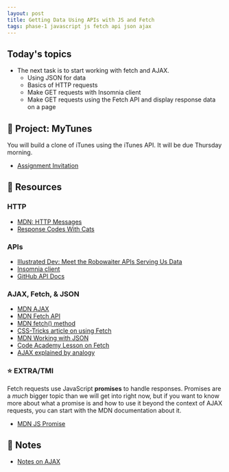 ```yaml
---
layout: post
title: Getting Data Using APIs with JS and Fetch
tags: phase-1 javascript js fetch api json ajax
---
```


## Today's topics

- The next task is to start working with fetch and AJAX.
  - Using JSON for data
  - Basics of HTTP requests
  - Make GET requests with Insomnia client
  - Make GET requests using the Fetch API and display response data on a page

## 🎯 Project: MyTunes

You will build a clone of iTunes using the iTunes API. It will be due Thursday morning.

- [Assignment Invitation](https://classroom.github.com/a/h0ZcMueC)

## 🔖 Resources

### HTTP

- [MDN: HTTP Messages](https://developer.mozilla.org/en-US/docs/Web/HTTP/Messages)
- [Response Codes With Cats](https://http.cat/)

### APIs

- [Illustrated Dev: Meet the Robowaiter APIs Serving Us Data](https://maggieappleton.com/api)
- [Insomnia client](https://support.insomnia.rest/article/11-getting-started)
- [GitHub API Docs](https://developer.github.com/v3/)

### AJAX, Fetch, & JSON

- [MDN AJAX](https://developer.mozilla.org/en-US/docs/Web/Guide/AJAX)
- [MDN Fetch API](https://developer.mozilla.org/en-US/docs/Web/API/Fetch_API)
- [MDN fetch() method](https://developer.mozilla.org/en-US/docs/Web/API/WindowOrWorkerGlobalScope/fetch)
- [CSS-Tricks article on using Fetch](https://css-tricks.com/using-fetch/)
- [MDN Working with JSON](https://developer.mozilla.org/en-US/docs/Learn/JavaScript/Objects/JSON)
- [Code Academy Lesson on Fetch](https://www.codecademy.com/courses/learn-intermediate-javascript/lessons/js-requests-with-fetch-api/exercises/js-requests-with-fetch-api-intro)
- [AJAX explained by analogy](https://blog.codeanalogies.com/2018/01/15/ajax-basics-explained-by-working-at-a-fast-food-restaurant/)

### ⭐ EXTRA/TMI

Fetch requests use JavaScript **promises** to handle responses. Promises are a _much_ bigger topic than we will get into right now, but if you want to know more about what a promise is and how to use it beyond the context of AJAX requests, you can start with the MDN documentation about it.

- [MDN JS Promise](https://developer.mozilla.org/en-US/docs/Web/JavaScript/Reference/Global_Objects/Promise)

## 🦉 Notes

- [Notes on AJAX](https://github.com/Momentum-Team-16/notes/blob/main/js-ajax.md)
